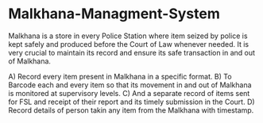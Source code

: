 # Malkhana-Managment-System

Malkhana is a store in every Police Station where item seized by police is kept safely and
produced before the Court of Law whenever needed. It is very crucial to maintain its
record and ensure its safe transaction in and out of Malkhana.

A) Record every item present in Malkhana in a specific format.
B) To Barcode each and every item so that its movement in and out of Malkhana is
monitored at supervisory levels.
C) And a separate record of items sent for FSL and receipt of their report and its timely
submission in the Court.
D) Record details of person takin any item from the Malkhana with timestamp.
